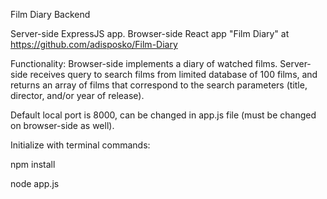 Film Diary Backend

Server-side ExpressJS app. Browser-side React app "Film Diary" at https://github.com/adisposko/Film-Diary

Functionality: Browser-side implements a diary of watched films. Server-side receives
query to search films from limited database of 100 films, and returns an array of
films that correspond to the search parameters (title, director, and/or year of release).

Default local port is 8000, can be changed in app.js file (must be changed on browser-side as well).

Initialize with terminal commands:

npm install

node app.js